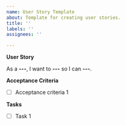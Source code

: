```yaml
---
name: User Story Template
about: Template for creating user stories.
title: ''
labels: ''
assignees: ''

---
```


**User Story**

As a **---**, I want to **---** so I can **---**.

**Acceptance Criteria**

- [ ] Acceptance criteria 1

**Tasks**

- [ ] Task 1
